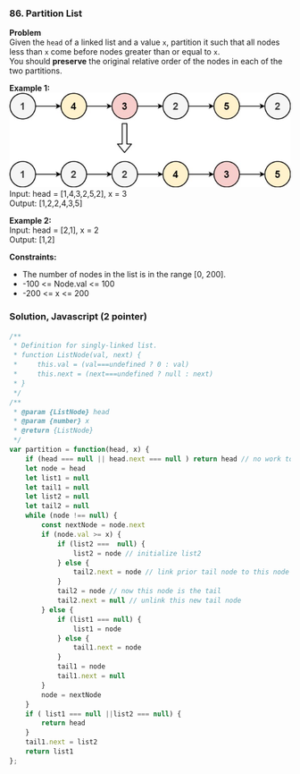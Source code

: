 ### 86. Partition List

**Problem**\
Given the `head` of a linked list and a value `x`, partition it such that all nodes less than `x` come before nodes greater than or equal to `x`.\
You should **preserve** the original relative order of the nodes in each of the two partitions.

**Example 1:**\
![Linked List Example](image-10.png)\
Input: head = [1,4,3,2,5,2], x = 3\
Output: [1,2,2,4,3,5]

**Example 2:**\
Input: head = [2,1], x = 2\
Output: [1,2]

**Constraints:**
- The number of nodes in the list is in the range [0, 200].
- -100 <= Node.val <= 100
- -200 <= x <= 200

### Solution, Javascript (2 pointer)
```javascript
/**
 * Definition for singly-linked list.
 * function ListNode(val, next) {
 *     this.val = (val===undefined ? 0 : val)
 *     this.next = (next===undefined ? null : next)
 * }
 */
/**
 * @param {ListNode} head
 * @param {number} x
 * @return {ListNode}
 */
var partition = function(head, x) {
    if (head === null || head.next === null ) return head // no work to be done
    let node = head
    let list1 = null
    let tail1 = null
    let list2 = null
    let tail2 = null
    while (node !== null) {
        const nextNode = node.next
        if (node.val >= x) {
            if (list2 ===  null) { 
                list2 = node // initialize list2
            } else {
                tail2.next = node // link prior tail node to this node
            }
            tail2 = node // now this node is the tail
            tail2.next = null // unlink this new tail node
        } else {
            if (list1 === null) {
                list1 = node
            } else {
                tail1.next = node
            }
            tail1 = node
            tail1.next = null
        }
        node = nextNode
    }
    if ( list1 === null ||list2 === null) {
        return head
    }
    tail1.next = list2
    return list1
};
```